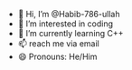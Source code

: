- 👋 Hi, I’m @Habib-786-ullah
- 👀 I’m interested in coding
- 🌱 I’m currently learning C++
- 📫 reach me via email
- 😄 Pronouns: He/Him

<!---
Habib-786-ullah/Habib-786-ullah is a ✨ special ✨ repository because its `README.md` (this file) appears on your GitHub profile.
You can click the Preview link to take a look at your changes.
--->

